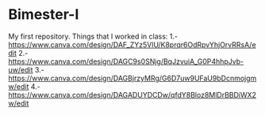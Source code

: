 # Bimester-I
My first repository.
Things that I worked in class:
1.- https://www.canva.com/design/DAF_ZYz5VlU/K8prqr6OdRpvYhjOrvRRsA/edit
2.- https://www.canva.com/design/DAGC9s0SNjg/BqJzvuiA_G0P4hhpJvb-uw/edit
3.- https://www.canva.com/design/DAGBjrzyMRg/G6D7uw9UFaU9bDcnmojgmw/edit
4.- https://www.canva.com/design/DAGADUYDCDw/qfdY8Bloz8MlDrBBDiWX2w/edit

